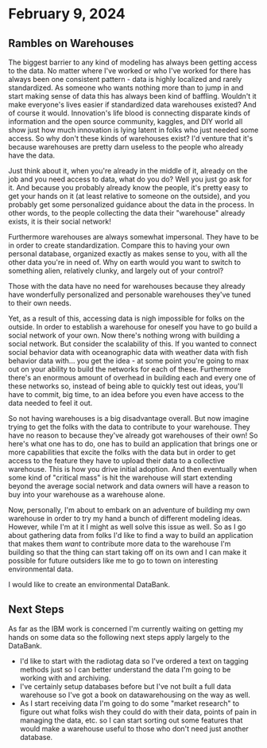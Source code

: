 # February 9, 2024

## Rambles on Warehouses

The biggest barrier to any kind of modeling has always been getting access to the data. No matter where I've worked or who I've worked for there has always been one consistent pattern - data is highly localized and rarely standardized. As someone who wants nothing more than to jump in and start making sense of data this has always been kind of baffling. Wouldn't it make everyone's lives easier if standardized data warehouses existed? And of course it would. Innovation's life blood is connecting disparate kinds of information and the open source community, kaggles, and DIY world all show just how much innovation is lying latent in folks who just needed some access. So why don't these kinds of warehouses exist? I'd venture that it's because warehouses are pretty darn useless to the people who already have the data. 

Just think about it, when you're already in the middle of it, already on the job and you need access to data, what do you do? Well you just go ask for it. And because you probably already know the people, it's pretty easy to get your hands on it (at least relative to someone on the outside), and you probably get some personalized guidance about the data in the process. In other words, to the people collecting the data their "warehouse" already exists, it is their social network! 

Furthermore warehouses are always somewhat impersonal. They have to be in order to create standardization. Compare this to having your own personal database, organized exactly as makes sense to you, with all the other data you're in need of. Why on earth would you want to switch to something alien, relatively clunky, and largely out of your control? 

Those with the data have no need for warehouses because they already have wonderfully personalized and personable warehouses they've tuned to their own needs. 

Yet, as a result of this, accessing data is nigh impossible for folks on the outside. In order to establish a warehouse for oneself you have to go build a social network of your own. Now there's nothing wrong with building a social network. But consider the scalability of this. If you wanted to connect social behavior data with oceanographic data with weather data with fish behavior data with... you get the idea - at some point you're going to max out on your ability to build the networks for each of these. Furthermore there's an enormous amount of overhead in building each and every one of these networks so, instead of being able to quickly test out ideas, you'll have to commit, big time, to an idea before you even have access to the data needed to feel it out. 

So not having warehouses is a big disadvantage overall. But now imagine trying to get the folks with the data to contribute to your warehouse. They have no reason to because they've already got warehouses of their own! So here's what one has to do, one has to build an application that brings one or more capabilities that excite the folks with the data but in order to get access to the feature they have to upload their data to a collective warehouse. This is how you drive initial adoption. And then eventually when some kind of "critical mass" is hit the warehouse will start extending beyond the average social network and data owners will have a reason to buy into your warehouse as a warehouse alone. 

Now, personally, I'm about to embark on an adventure of building my own warehouse in order to try my hand a bunch of different modeling ideas. However, while I'm at it I might as well solve this issue as well. So as I go about gathering data from folks I'd like to find a way to build an application that makes them *want* to contribute more data to the warehouse I'm building so that the thing can start taking off on its own and I can make it possible for future outsiders like me to go to town on interesting environmental data. 

I would like to create an environmental DataBank.

## Next Steps

As far as the IBM work is concerned I'm currently waiting on getting my hands on some data so the following next steps apply largely to the DataBank.

- I'd like to start with the radiotag data so I've ordered a text on tagging methods just so I can better understand the data I'm going to be working with and archiving. 
- I've certainly setup databases before but I've not built a full data warehouse so I've got a book on datawarehousing on the way as well.
- As I start receiving data I'm going to do some "market research" to figure out what folks wish they could do with their data, points of pain in managing the data, etc. so I can start sorting out some features that would make a warehouse useful to those who don't need just another database. 